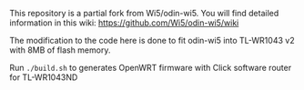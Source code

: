 This repository is a partial fork from Wi5/odin-wi5. You will find detailed information in this wiki: https://github.com/Wi5/odin-wi5/wiki

The modification to the code here is done to fit odin-wi5 into TL-WR1043 v2 with 8MB of flash memory. 

Run `./build.sh` to generates OpenWRT firmware with Click software router for TL-WR1043ND
